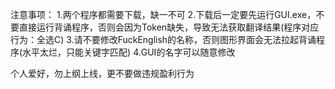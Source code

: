 注意事项：
1.两个程序都需要下载，缺一不可
2.下载后一定要先运行GUI.exe，不要直接运行背诵程序，否则会因为Token缺失，导致无法获取翻译结果(程序对应行为：全选C)
3.请不要修改FuckEnglish的名称，否则图形界面会无法拉起背诵程序(水平太烂，只能关键字匹配)
4.GUI的名字可以随意修改

个人爱好，勿上纲上线，更不要做违规盈利行为
